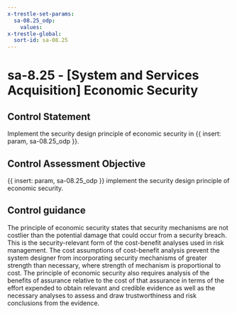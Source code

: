 ```yaml
---
x-trestle-set-params:
  sa-08.25_odp:
    values:
x-trestle-global:
  sort-id: sa-08.25
---
```


# sa-8.25 - \[System and Services Acquisition\] Economic Security

## Control Statement

Implement the security design principle of economic security in {{ insert: param, sa-08.25_odp }}.

## Control Assessment Objective

{{ insert: param, sa-08.25_odp }} implement the security design principle of economic security.

## Control guidance

The principle of economic security states that security mechanisms are not costlier than the potential damage that could occur from a security breach. This is the security-relevant form of the cost-benefit analyses used in risk management. The cost assumptions of cost-benefit analysis prevent the system designer from incorporating security mechanisms of greater strength than necessary, where strength of mechanism is proportional to cost. The principle of economic security also requires analysis of the benefits of assurance relative to the cost of that assurance in terms of the effort expended to obtain relevant and credible evidence as well as the necessary analyses to assess and draw trustworthiness and risk conclusions from the evidence.
